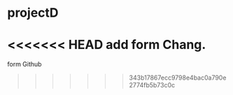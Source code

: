 # projectD

<<<<<<< HEAD
add form Chang.
=======

form Github
>>>>>>> 343b17867ecc9798e4bac0a790e2774fb5b73c0c
